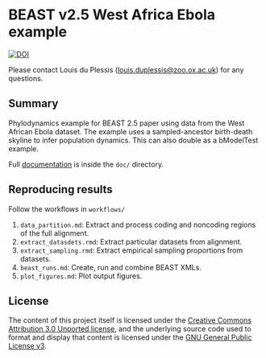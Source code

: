 # BEAST v2.5 West Africa Ebola example

[![DOI](https://zenodo.org/badge/DOI/10.5281/zenodo.1476124.svg)](https://doi.org/10.5281/zenodo.1476124)

Please contact Louis du Plessis (louis.duplessis@zoo.ox.ac.uk) for any questions.

## Summary
Phylodynamics example for BEAST 2.5 paper using data from the West African Ebola dataset. The example uses a sampled-ancestor birth-death skyline to infer population dynamics. This can also double as a bModelTest example.

Full [documentation](doc/ebov_beast2_example.pdf) is inside the `doc/` directory.

## Reproducing results
Follow the workflows in `workflows/`

1. `data_partition.md`: Extract and process coding and noncoding regions of the full alignment.
2. `extract_datasdets.rmd`: Extract particular datasets from alignment.
3. `extract_sampling.rmd`: Extract empirical sampling proportions from datasets.
4. `beast_runs.md`: Create, run and combine BEAST XMLs.
5. `plot_figures.md`: Plot output figures.


## License

The content of this project itself is licensed under the [Creative Commons Attribution 3.0 Unported license](https://creativecommons.org/licenses/by/3.0/), and the underlying source code used to format and display that content is licensed under the [GNU General Public License v3](LICENSE).
